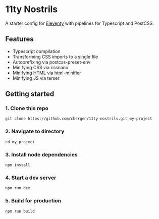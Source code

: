 # 11ty Nostrils

A starter config for <a href="https://github.com/11ty/eleventy">Eleventy</a> with pipelines for Typescript and PostCSS.

## Features

-   Typescript compilation
-   Transforming CSS imports to a single file
-   Autoprefixing via postcss-preset-env
-   Minifying CSS via cssnano
-   Minifying HTML via html-minifier
-   Minifying JS via terser

## Getting started

### 1. Clone this repo

```
git clone https://github.com/cbergen/11ty-nostrils.git my-project
```

### 2. Navigate to directory

```
cd my-project
```

### 3. Install node dependencies

```
npm install
```

### 4. Start a dev server

```
npm run dev
```

### 5. Build for production

```
npm run build
```
